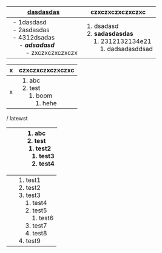 | <u>dasdasdas<u> | czxczxczxczxczxc |
| --- | --- |
| &nbsp;&nbsp;- 1dasdasd<br>&nbsp;&nbsp;- 2asdasdas<br>&nbsp;&nbsp;- 4312dsadas<br>&nbsp;&nbsp;&nbsp;&nbsp;&nbsp;&nbsp;- _**adsadasd**_<br>&nbsp;&nbsp;&nbsp;&nbsp;&nbsp;&nbsp;&nbsp;&nbsp;&nbsp;&nbsp;- zxczxczxczxczx<br> | &nbsp;&nbsp;1. dsadasd<br>&nbsp;&nbsp;2. **sadasdasdas**<br>&nbsp;&nbsp;&nbsp;&nbsp;&nbsp;&nbsp;1. 2312132134e21<br>&nbsp;&nbsp;&nbsp;&nbsp;&nbsp;&nbsp;&nbsp;&nbsp;&nbsp;&nbsp;1. dadsadasddsad<br> |



| x | czxczxczxczxczxc |
| --- | --- |
| x | &nbsp;&nbsp;1. abc<br>&nbsp;&nbsp;2. test<br>&nbsp;&nbsp;&nbsp;&nbsp;&nbsp;&nbsp;1. boom<br>&nbsp;&nbsp;&nbsp;&nbsp;&nbsp;&nbsp;&nbsp;&nbsp;&nbsp;&nbsp;1. hehe<br> |



/ latewst


|  | &nbsp;&nbsp;1. abc<br>&nbsp;&nbsp;2. test<br>&nbsp;&nbsp;&nbsp;&nbsp;&nbsp;&nbsp;1. test2<br>&nbsp;&nbsp;&nbsp;&nbsp;&nbsp;&nbsp;&nbsp;&nbsp;&nbsp;&nbsp;1. test3<br>&nbsp;&nbsp;&nbsp;&nbsp;&nbsp;&nbsp;&nbsp;&nbsp;&nbsp;&nbsp;2. test4<br> |
| --- | --- |


|  |  |
| --- | --- |
|  | &nbsp;&nbsp;1. test1<br>&nbsp;&nbsp;2. test2<br>&nbsp;&nbsp;3. test3<br>&nbsp;&nbsp;&nbsp;&nbsp;&nbsp;&nbsp;1. test4<br>&nbsp;&nbsp;&nbsp;&nbsp;&nbsp;&nbsp;2. test5<br>&nbsp;&nbsp;&nbsp;&nbsp;&nbsp;&nbsp;&nbsp;&nbsp;&nbsp;&nbsp;1. test6<br>&nbsp;&nbsp;&nbsp;&nbsp;&nbsp;&nbsp;3. test7<br>&nbsp;&nbsp;&nbsp;&nbsp;&nbsp;&nbsp;4. test8<br>&nbsp;&nbsp;4. test9<br> |
